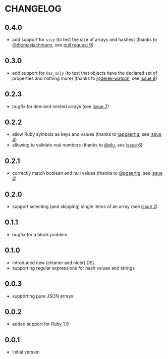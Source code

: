 # CHANGELOG

## 0.4.0

 * add support for `size` (to test the size of arrays and hashes) (thanks to [@thomasjachmann](https://github.com/thomasjachmann), see [pull request 9](https://github.com/alto/assert_json/pull/9))

## 0.3.0

 * add support for `has_only` (to test that objects have the declared set of properties and nothing more) (thanks to [@derek-watson](https://github.com/derek-watson), see [issue 8](https://github.com/alto/assert_json/pull/8))

## 0.2.3

 * bugfix for itemised nested arrays (see [issue 7](https://github.com/alto/assert_json/issues/7))

## 0.2.2

 * allow Ruby symbols as keys and values (thanks to [@pgaertig](https://github.com/pgaertig), see [issue 4](https://github.com/alto/assert_json/issues/4))
 * allowing to validate real numbers (thanks to [@plu](https://github.com/plu), see [issue 6](https://github.com/alto/assert_json/pull/6))

## 0.2.1

 * correctly match boolean and null values (thanks to [@pgaertig](https://github.com/pgaertig), see [issue 3](https://github.com/alto/assert_json/issues/3))

## 0.2.0

 * support selecting (and skipping) single items of an array (see [issue 2](https://github.com/alto/assert_json/issues/2))

## 0.1.1

 * bugfix for a block problem

## 0.1.0

 * introduced new (cleaner and nicer) DSL
 * supporting regular expressions for hash values and strings

## 0.0.3

 * supporting pure JSON arrays

## 0.0.2

 * added support for Ruby 1.9

## 0.0.1

 * initial version
